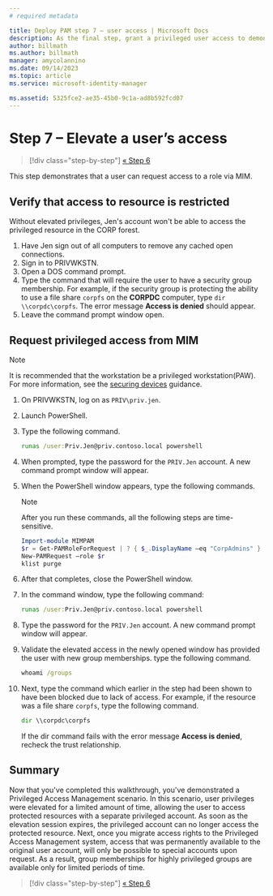 ```yaml
---
# required metadata

title: Deploy PAM step 7 – user access | Microsoft Docs
description: As the final step, grant a privileged user access to demonstrate that your Privileged Access Management deployment was successful.
author: billmath
ms.author: billmath
manager: amycolannino
ms.date: 09/14/2023
ms.topic: article
ms.service: microsoft-identity-manager

ms.assetid: 5325fce2-ae35-45b0-9c1a-ad8b592fcd07
---
```

# Step 7 – Elevate a user’s access

> [!div class="step-by-step"]
> [« Step 6 ](step-6-transition-group-to-pam.md)


This step demonstrates that a user can request access to a role via MIM.

## Verify that access to resource is restricted

Without elevated privileges, Jen's account won't be able to access the privileged resource in the CORP forest.

1. Have Jen sign out of all computers to remove any cached open connections.
2. Sign in to PRIVWKSTN.
3. Open a DOS command prompt.
4. Type the command that will require the user to have a security group membership.  For example, if the security group is protecting the ability to use a file share `corpfs` on the **CORPDC** computer, type `dir \\corpdc\corpfs`. The error message **Access is denied** should appear.
5. Leave the command prompt window open.

## Request privileged access from MIM

> [!NOTE]
> It is recommended that the workstation be a privileged workstation(PAW).  For more information, see the [securing devices](/security/compass/privileged-access-devices) guidance.

1. On PRIVWKSTN, log on as `PRIV\priv.jen`.
2. Launch PowerShell.
3. Type the following command.

    ```cmd
    runas /user:Priv.Jen@priv.contoso.local powershell
    ```

2. When prompted, type the password for the `PRIV.Jen` account. A new command prompt window will appear.
3. When the PowerShell window appears, type the following commands.

    > [!NOTE]
    > After you run these commands, all the following steps are time-sensitive.

    ```PowerShell
    Import-module MIMPAM
    $r = Get-PAMRoleForRequest | ? { $_.DisplayName –eq "CorpAdmins" }
    New-PAMRequest –role $r
    klist purge
    ```

4. After that completes, close the PowerShell window.
5. In the command window, type the following command:

    ```cmd
    runas /user:Priv.Jen@priv.contoso.local powershell
    ```

6. Type the password for the `PRIV.Jen` account. A new command prompt window will appear.

7. Validate the elevated access in the newly opened window has provided the user with new group memberships. type the following command.

    ```cmd
    whoami /groups
    ```

8. Next, type the command which earlier in the step had been shown to have been blocked due to lack of access. For example, if the resource was a file share `corpfs`, type the following command.

    ```cmd
    dir \\corpdc\corpfs
    ```

    If the dir command fails with the error message **Access is denied**, recheck the trust relationship.


## Summary

Now that you've completed this walkthrough, you've demonstrated a Privileged Access Management scenario. In this scenario, user privileges were elevated for a limited amount of time, allowing the user to access protected resources with a separate privileged account. As soon as the elevation session expires, the privileged account can no longer access the protected resource. Next, once you migrate access rights to the Privileged Access Management system, access that was permanently available to the original user account, will only be possible to special accounts upon request. As a result, group memberships for highly privileged groups are available only for limited periods of time.

> [!div class="step-by-step"]
> [« Step 6 ](step-6-transition-group-to-pam.md)
